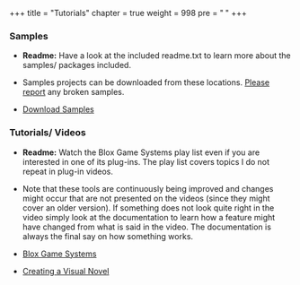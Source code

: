 +++
title = "Tutorials"
chapter = true
weight = 998
pre = "<b> </b>"
+++

### Samples

- **Readme:** Have a look at the included readme.txt to learn more about the samples/ packages included.
- Samples projects can be downloaded from these locations. [Please report](http://forum.plyoung.com/) any broken samples.

- [<i class="fa fa-archive" aria-hidden="true"></i> Download Samples](https://drive.google.com/open?id=1ctNqLmApO_LY4urGycIK0rdafdGOBLyj)

### Tutorials/ Videos

- **Readme:** Watch the Blox Game Systems play list even if you are interested in one of its plug-ins. The play list covers topics I do not repeat in plug-in videos.
- Note that these tools are continuously being improved and changes might occur that are not presented on the videos (since they might cover an older version). If something does not look quite right in the video simply look at the documentation to learn how a feature might have changed from what is said in the video. The documentation is always the final say on how something works.

- [<i class="fa fa-youtube" aria-hidden="true"></i> Blox Game Systems](https://www.youtube.com/playlist?list=PLuaBtUXEKcdJFTn_N5rG7CQZfB57dcQDy)
- [<i class="fa fa-youtube" aria-hidden="true"></i> Creating a Visual Novel](https://www.youtube.com/playlist?list=PLuaBtUXEKcdK9UtD8rx3tYMfLzPRawwOV)
